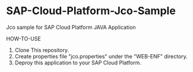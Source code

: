 # SAP-Cloud-Platform-Jco-Sample
Jco sample for SAP Cloud Platform JAVA Application

HOW-TO-USE
1. Clone This repository.
2. Create properties file "jco.properties" under the "WEB-ENF" directory.
3. Deproy this application to your SAP Cloud Platform.
